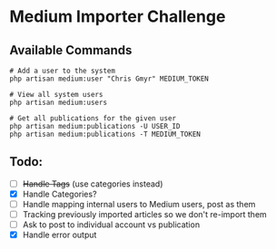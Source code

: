 # Medium Importer Challenge

## Available Commands

    # Add a user to the system
    php artisan medium:user "Chris Gmyr" MEDIUM_TOKEN
    
    # View all system users
    php artisan medium:users
    
    # Get all publications for the given user
    php artisan medium:publications -U USER_ID
    php artisan medium:publications -T MEDIUM_TOKEN

## Todo:

- [ ] ~~Handle Tags~~ (use categories instead)
- [x] Handle Categories?
- [ ] Handle mapping internal users to Medium users, post as them
- [ ] Tracking previously imported articles so we don't re-import them
- [ ] Ask to post to individual account vs publication
- [x] Handle error output
